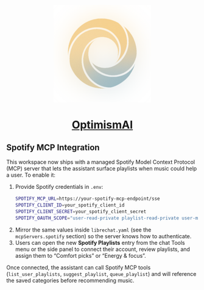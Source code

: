 <p align="center">
  <a href="https://chat.optimismai.app">
    <img src="client/public/assets/logo.svg" height="256">
  </a>
  <h1 align="center">
    <a href="https://chat.optimismai.app">OptimismAI</a>
  </h1>
</p>

## Spotify MCP Integration

This workspace now ships with a managed Spotify Model Context Protocol (MCP) server that lets the assistant surface playlists when music could help a user. To enable it:

1. Provide Spotify credentials in `.env`:
   ```bash
   SPOTIFY_MCP_URL=https://your-spotify-mcp-endpoint/sse
   SPOTIFY_CLIENT_ID=your_spotify_client_id
   SPOTIFY_CLIENT_SECRET=your_spotify_client_secret
   SPOTIFY_OAUTH_SCOPE="user-read-private playlist-read-private user-modify-playback-state"
   ```
2. Mirror the same values inside `librechat.yaml` (see the `mcpServers.spotify` section) so the server knows how to authenticate.
3. Users can open the new **Spotify Playlists** entry from the chat Tools menu or the side panel to connect their account, review playlists, and assign them to “Comfort picks” or “Energy & focus”.

Once connected, the assistant can call Spotify MCP tools (`list_user_playlists`, `suggest_playlist`, `queue_playlist`) and will reference the saved categories before recommending music.
